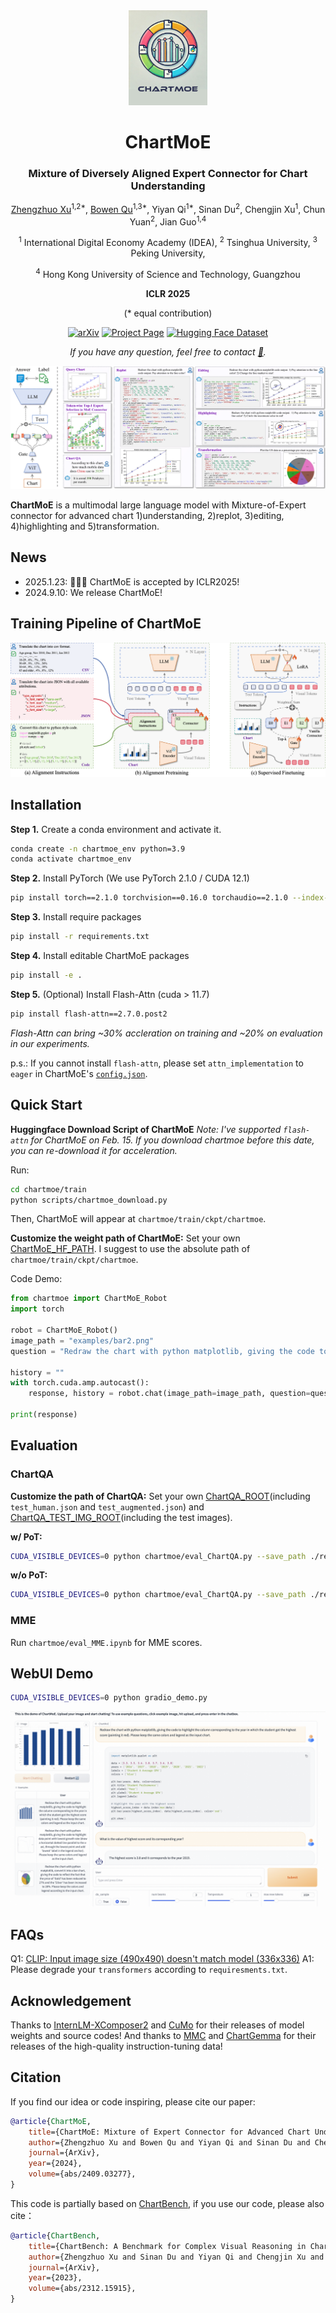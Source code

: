 <div align="center">
<img src="./asset/chartmoe-logo.jpg" width="25%">
<h1>ChartMoE</h1>
<h3>Mixture of Diversely Aligned Expert Connector for Chart Understanding</h3>

[Zhengzhuo Xu](https://github.com/XuZhengzhuo)<sup>1,2\*</sup>, [Bowen Qu](https://github.com/Coobiw)<sup>1,3\*</sup>, Yiyan Qi<sup>1\*</sup>,  Sinan Du<sup>2</sup>, Chengjin Xu<sup>1</sup>, Chun Yuan<sup>2</sup>, Jian Guo<sup>1,4</sup>

<sup>1</sup> International Digital Economy Academy (IDEA),
<sup>2</sup> Tsinghua University,
<sup>3</sup> Peking University,

<sup>4</sup> Hong Kong University of Science and Technology, Guangzhou

<b>ICLR 2025</b>

(\* equal contribution)

[![arXiv](https://img.shields.io/badge/ArXiv-Prepint-red)](https://arxiv.org/abs/2409.03277)
[![Project Page](https://img.shields.io/badge/Project-Page-brightgreen)](https://chartmoe.github.io/)
[![Hugging Face Dataset](https://img.shields.io/badge/Hugging%20Face-Model-blue)](https://huggingface.co/IDEA-FinAI/chartmoe)

*If you have any question, feel free to contact [📧](mailto:brian.bw.qu@gmail.com).*

</div>

![](./asset/teaser.png)

**ChartMoE** is a multimodal large language model with Mixture-of-Expert connector for advanced chart 1)understanding, 2)replot, 3)editing, 4)highlighting and 5)transformation. 

## News

- 2025.1.23: 🎉🎉🎉 ChartMoE is accepted by ICLR2025!
- 2024.9.10: We release ChartMoE!

## Training Pipeline of ChartMoE

![Overview](./asset/train_pipeline.png)

## Installation
**Step 1.** Create a conda environment and activate it.

```bash
conda create -n chartmoe_env python=3.9
conda activate chartmoe_env
```

**Step 2.** Install PyTorch (We use PyTorch 2.1.0 / CUDA 12.1)

```bash
pip install torch==2.1.0 torchvision==0.16.0 torchaudio==2.1.0 --index-url https://download.pytorch.org/whl/cu121
```

**Step 3.** Install require packages

```bash
pip install -r requirements.txt
```

**Step 4.** Install editable ChartMoE packages

```bash
pip install -e .
```

**Step 5.** (Optional) Install Flash-Attn (cuda > 11.7)

```bash
pip install flash-attn==2.7.0.post2
```

*Flash-Attn can bring ~30% accleration on training and ~20% on evaluation in our experiments.*

p.s.: If you cannot install `flash-attn`, please set `attn_implementation` to `eager` in ChartMoE's [`config.json`](https://huggingface.co/IDEA-FinAI/chartmoe/blob/main/config.json#L10).

## Quick Start
**Huggingface Download Script of ChartMoE**
*Note: I've supported `flash-attn` for ChartMoE on Feb. 15. If you download chartmoe before this date, you can re-download it for acceleration.*

Run:
```bash
cd chartmoe/train
python scripts/chartmoe_download.py
```
Then, ChartMoE will appear at `chartmoe/train/ckpt/chartmoe`.

**Customize the weight path of ChartMoE:**
Set your own [ChartMoE_HF_PATH](https://github.com/Coobiw/ChartMoE/tree/master/chartmoe/utils/custom_path.py#L2). I suggest to use the absolute path of `chartmoe/train/ckpt/chartmoe`.

Code Demo:

```python
from chartmoe import ChartMoE_Robot
import torch

robot = ChartMoE_Robot()
image_path = "examples/bar2.png"
question = "Redraw the chart with python matplotlib, giving the code to highlight the column corresponding to the year in which the student got the highest score (painting it red). Please keep the same colors and legend as the input chart."

history = ""
with torch.cuda.amp.autocast():
    response, history = robot.chat(image_path=image_path, question=question, history=history)

print(response)
```

## Evaluation

### ChartQA
**Customize the path of ChartQA:**
Set your own [ChartQA_ROOT](https://github.com/Coobiw/ChartMoE/tree/master/chartmoe/utils/custom_path.py#L5)(including `test_human.json` and `test_augmented.json`) and [ChartQA_TEST_IMG_ROOT](https://github.com/Coobiw/ChartMoE/tree/master/chartmoe/utils/custom_path.py#L6)(including the test images).

**w/ PoT:**
```bash
CUDA_VISIBLE_DEVICES=0 python chartmoe/eval_ChartQA.py --save_path ./results/chartqa_results_pot --pot
```

**w/o PoT:**
```bash
CUDA_VISIBLE_DEVICES=0 python chartmoe/eval_ChartQA.py --save_path ./results/chartqa_results
```

### MME
Run `chartmoe/eval_MME.ipynb` for MME scores.

## WebUI Demo

```bash
CUDA_VISIBLE_DEVICES=0 python gradio_demo.py 
```

![](./gradio_demo_pics/gradio_demo1.jpg)

## FAQs
Q1: [CLIP: Input image size (490x490) doesn't match model (336x336)](https://github.com/IDEA-FinAI/ChartMoE/issues/6)
A1: Please degrade your `transformers` according to `requiresments.txt`.

## Acknowledgement
Thanks to [InternLM-XComposer2](https://github.com/InternLM/InternLM-XComposer/tree/main/InternLM-XComposer-2.0) and [CuMo](https://github.com/SHI-Labs/CuMo) for their releases of model weights and source codes! And thanks to [MMC](https://github.com/FuxiaoLiu/MMC) and [ChartGemma](https://github.com/vis-nlp/ChartGemma) for their releases of the high-quality instruction-tuning data!

## Citation
If you find our idea or code inspiring, please cite our paper:
```bibtex
@article{ChartMoE,
    title={ChartMoE: Mixture of Expert Connector for Advanced Chart Understanding},
    author={Zhengzhuo Xu and Bowen Qu and Yiyan Qi and Sinan Du and Chengjin Xu and Chun Yuan and Jian Guo},
    journal={ArXiv},
    year={2024},
    volume={abs/2409.03277},
}
```
This code is partially based on [ChartBench](https://chartbench.github.io/), if you use our code, please also cite：
```bibtex
@article{ChartBench,
    title={ChartBench: A Benchmark for Complex Visual Reasoning in Charts},
    author={Zhengzhuo Xu and Sinan Du and Yiyan Qi and Chengjin Xu and Chun Yuan and Jian Guo},
    journal={ArXiv},
    year={2023},
    volume={abs/2312.15915},
}
```
